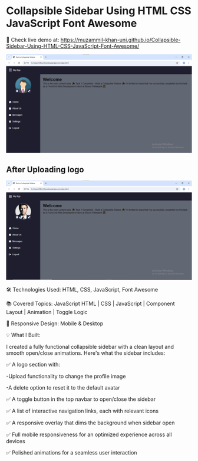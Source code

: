 # Collapsible Sidebar Using HTML CSS JavaScript Font Awesome

🔗 Check live demo at: https://muzammil-khan-uni.github.io/Collapsible-Sidebar-Using-HTML-CSS-JavaScript-Font-Awesome/

![Build a Collapsible Sidebar](https://github.com/Muzammil-khan-uni/Collapsible-Sidebar-Using-HTML-CSS-JavaScript-Font-Awesome/blob/main/Output%20Screen.png)

<h2>After Uploading logo</h2>
 
![Build a Collapsible Sidebar](https://github.com/Muzammil-khan-uni/Collapsible-Sidebar-Using-HTML-CSS-JavaScript-Font-Awesome/blob/main/Output%20Screen2.png)


🛠 Technologies Used: HTML, CSS, JavaScript, Font Awesome

📚 Covered Topics: JavaScript HTML | CSS | JavaScript | Component Layout | Animation | Toggle Logic

 📱 Responsive Design: Mobile & Desktop



💡 What I Built:

I created a fully functional collapsible sidebar with a clean layout and smooth open/close animations. Here's what the sidebar includes:

✅ A logo section with:

-Upload functionality to change the profile image

-A delete option to reset it to the default avatar

✅ A toggle button in the top navbar to open/close the sidebar

✅ A list of interactive navigation links, each with relevant icons

✅ A responsive overlay that dims the background when sidebar open

✅ Full mobile responsiveness for an optimized experience across all devices

✅ Polished animations for a seamless user interaction

